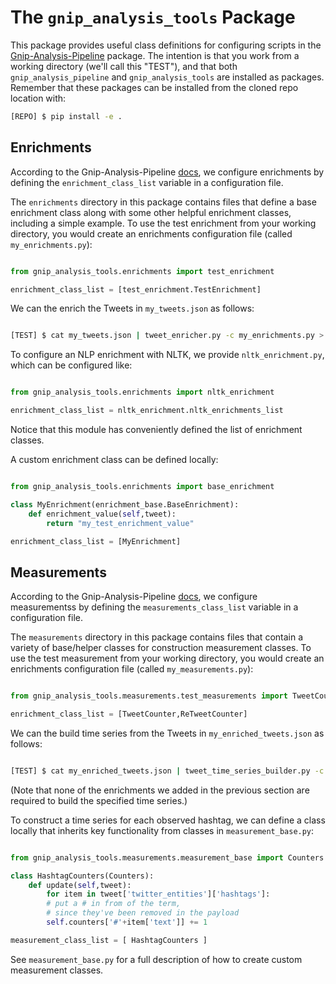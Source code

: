 # The `gnip_analysis_tools` Package

This package provides useful class definitions for configuring scripts in the
[Gnip-Analysis-Pipeline](https://github.com/jeffakolb/Gnip-Analysis-Pipeline) package.
The intention is that you work from a working directory (we'll call this "TEST"), and that 
both `gnip_analysis_pipeline` and `gnip_analysis_tools` are installed as packages.
Remember that these packages can be installed from the cloned repo location with:

```bash
[REPO] $ pip install -e .
```

## Enrichments

According to the Gnip-Analysis-Pipeline 
[docs](https://github.com/jeffakolb/Gnip-Analysis-Pipeline/blob/master/README.md), 
we configure enrichments by defining
the `enrichment_class_list` variable in a configuration file.

The `enrichments` directory in this package contains files that define a base enrichment class along with
some other helpful enrichment classes, including a simple example. To use the test enrichment
from your working directory, you would create an enrichments configuration file 
(called `my_enrichments.py`):

```python

from gnip_analysis_tools.enrichments import test_enrichment

enrichment_class_list = [test_enrichment.TestEnrichment]
```

We can the enrich the Tweets in `my_tweets.json` as follows:

```bash

[TEST] $ cat my_tweets.json | tweet_enricher.py -c my_enrichments.py > my_enriched_tweets.json

```

To configure an NLP enrichment with NLTK, we provide `nltk_enrichment.py`, which can be configured like:

```python

from gnip_analysis_tools.enrichments import nltk_enrichment

enrichment_class_list = nltk_enrichment.nltk_enrichments_list
```

Notice that this module has conveniently defined the list of enrichment classes.

A custom enrichment class can be defined locally:

```python

from gnip_analysis_tools.enrichments import base_enrichment

class MyEnrichment(enrichment_base.BaseEnrichment):
    def enrichment_value(self,tweet):
        return "my_test_enrichment_value"

enrichment_class_list = [MyEnrichment] 
```

## Measurements

According to the Gnip-Analysis-Pipeline 
[docs](https://github.com/jeffakolb/Gnip-Analysis-Pipeline/blob/master/README.md), 
we configure measurementss by defining
the `measurements_class_list` variable in a configuration file.

The `measurements` directory in this package contains files that contain a variety of base/helper 
classes for construction measurement classes. To use the test measurement
from your working directory, you would create an enrichments configuration file 
(called `my_measurements.py`):

```python

from gnip_analysis_tools.measurements.test_measurements import TweetCounter,ReTweetCounter

enrichment_class_list = [TweetCounter,ReTweetCounter]
```

We can the build time series from the Tweets in `my_enriched_tweets.json` as follows:

```bash

[TEST] $ cat my_enriched_tweets.json | tweet_time_series_builder.py -c my_measurements.py > time_series.csv

```

(Note that none of the enrichments we added in the previous section 
are required to build the specified time series.)

To construct a time series for each observed hashtag, we can define a class locally that inherits
key functionality from classes in `measurement_base.py`:

```python

from gnip_analysis_tools.measurements.measurement_base import Counters

class HashtagCounters(Counters):
    def update(self,tweet):
        for item in tweet['twitter_entities']['hashtags']:
        # put a # in from of the term,
        # since they've been removed in the payload
        self.counters['#'+item['text']] += 1

measurement_class_list = [ HashtagCounters ]
```

See `measurement_base.py` for a full description of how to create custom measurement classes. 

